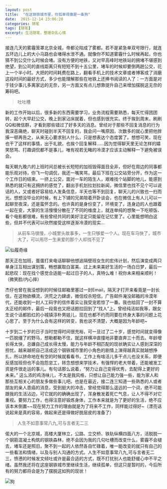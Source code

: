 ```yaml
---
layout: post
title:  "在这钢铁城市里，你孤单得像是一条狗"
date:  2015-12-14 23:06:20
categories: 随笔
tags: [随笔]
excerpt: 生活随笔，整理杂乱心情
---
```


接连几天的雾霾笼罩北京全城，帝都沦陷成了雾都。若不是紧急单双号限行，就连五环边儿上的大小马路也会堵得水泄不通。就像你不知道雾霾什么时候再起，你也猜不到公交什么时候会堵。没有方便的地铁，又对早高峰时地铁站的拥堵不堪感到绝望，到公司的直线距离只有短短不到十五公里，堵车的时候却要倒两趟公交，花上一个半小时。大把的时间耗费在路上，翻看手机上的技术文章或者博客成了消磨这段时间的最好方式，多少也能理解那些在地铁上还捧书阅读的人了：一方面是对于钱少事儿多离家远的无奈，另一方面又有点儿想靠提升自己来增加摆脱这无奈的筹码吧。

<!--more-->

>吐吐槽

新的工作开始以后，很多新的东西需要学习，业务流程需要熟悉，每天忙得团团转，起个大早赶公交，晚上到家沾床就着，但也感到很充实。终于挨到周末，刷刷QQ和微信群，才看到那些错过了好多天的消息。曾经对于那些不回复消息的行为我深恶痛绝，聊天时碰到半天不回复的，我会问一嘴原因，次数多的就心里把他胖揍一顿再告之，从来无心要求别人什么，只是想表达个态度罢了。想想可笑，现在也干了这样的事情，出于礼貌，也挨个回复解释......因为觉得聊天里无论怎样的嬉笑怒骂、打趣调侃都不是事儿，唯有视若无睹的冷漠才应该主动解释一下避免被误会。

每天朝九晚六的上班时间总被长长短短的加班毁得面目全非，但好在周边的同事都能乐观对待，你飞一句调侃，我还一嘴笑骂，最后下班在公交站旁分开，作为这一个工作日的结束。一挤上公交，面对一车的陌生人，艰难找个站脚的地儿，能感到熟悉的就只有这拥挤的感觉了，翻出手机划拉划拉新闻，微信里也找不见个可以说话的人，又或者好容易给人发条信息，半天也等不到回复，聊天儿的兴致也一扫而光。想想没毕业的时候，有上下铺的兄弟陪着开卧谈会，也在微信上有人儿可以一起聊至夜深，还是蛮怀念的。也许真的是身份变了，环境变了，连身边的人也跟着一起在变，大家的生活慢慢分散在了不同的维度上，就连单纯的想聚一下吃顿饭、看个电影都很难，有些曾经共同的美好注定只能留在记忆里了。心里能想明白这些，但并不代表可以欣然接受这样逐渐冷漠的现实...

>从前车马很慢，小城里头故事多，一生只够爱一个人。现在车马快了，城市大了，可以用尽一生来爱的那个人却找不见了


![仙履奇缘](http://7xo9xp.com1.z0.glb.clouddn.com/image/content/dahuaxiyou1.jpg)

那天正在加班，蛋蛋打来电话聊聊他想追隔壁班女生的宏伟计划，然后演变成两只单身汪互相出谋划策，畅想赢取白富美、过上未来美好生活的一场白日梦，最后一起悲叹：现在找个感觉合适能一起过日子的人，真特么难！祝你未来相亲顺利！（微笑脸/内心摔）

杰仔也曾在我没想到的时候往邮箱里塞过一封Email，隔天才打开来看竟是一封长信，在这物欲横流，洪荒之力肆虐，微信绞杀短信，广告邮件淹没邮箱的冷漠年代，还能收到一封人工码字的信件着实让我受宠若惊了一番。我也给回了一封不算太正经的邮件，最后一段竟也又把话题拉回到了“找人”上。曾经纯洁如我等，跟女生说个话都脸红的小城镇淳朴男娃儿，现在也都不约而同要在终身大事的问题上花心思了。至于为什么会有这样的转变，我也说不清楚，大概是因为年龄吧~

十岁到二十岁的日子当时觉得时间很充裕，可一旦过了二十岁，感觉时间就变得像一匹脱缰了的野马，想勒都勒不住，就这样横冲直撞地非要直奔三十而去。年龄增长得太快，总嫌自己成长得太慢，能力与年龄不相匹配的现状确实让人感到深深的担忧，越来越把自己活成这个钢铁城市里的小角色的剧情上演得越真实就越想挣扎，所以拼命地在有空的时候就看看书，工作上有啥活儿多干点儿也没关系，即便反感加班但也不会抱怨怠工，转念想想来学技术，有强悍的老大带着，还能被发工资是件很走运的事儿。有句话那么说着，“努力让自己变得优秀，去配得上更好的未来。” 这么浓的鸡汤味儿，不太是我风格，只想让自己能力强一些，能为家人和那些互相关心的朋友多做些事儿吧。也是在最近，接二连三知道一些熟悉的人或者朋友的亲人患癌的消息，受到挺大的冲击，曾经觉得那么遥远的一个词，绝不可能跟我的生活沾边，可它就的的确确出现了，浑身散发着死亡气息，让人不得不对它重视。要努力工作，也得注意好锻炼身体，工作本来就是为了更好的生活，绝不应该本末倒置~~现在努力工作的理由就是为了将来不工作，同样能过得好~（漂亮话说起来是真的容易，做起来还是得做好脱层皮的准备了）

>人生不如意事常八九,可与言者无二三

偌大的一个北京城，高楼大厦林立，公路、立交桥、铁轨纵横四面八方，活脱脱一个钢筋混凝土构筑的钢铁森林，绝不会因为我的几句吐槽而改变什么，雾霾不会褪去，堵车还是照旧，聚不到一起的人依然各自忙碌着，唯一能改变的就只有自己的一些看法和情绪，以及与别人沟通的方式。人生不如意事常八九,可与言者无二三，愤懑的时候发文倾吐或许是最合适的方式，既不打扰别人也能舒缓心中不平之绪。虽然我还将在这座钢铁城市里继续生活，继续孤单，但这只是暂时的，今后所有的努力都将会是为了摆脱这如狗的现状！

![狗](http://7xo9xp.com1.z0.glb.clouddn.com/image/content/dahuaxiyou2.jpg)
